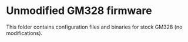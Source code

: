 # Unmodified GM328 firmware

This folder contains configuration files and binaries for stock GM328 (no modifications).
